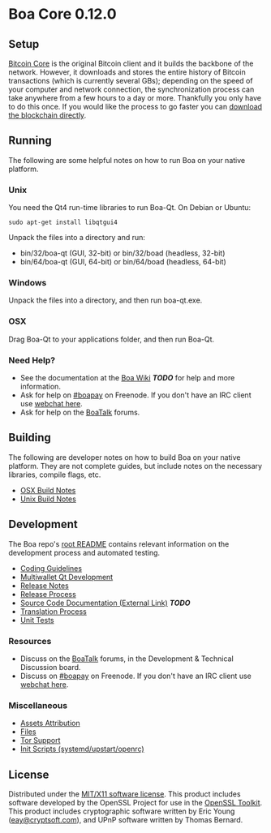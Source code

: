 Boa Core 0.12.0
=====================

Setup
---------------------
[Bitcoin Core](http://bitcoin.org/en/download) is the original Bitcoin client and it builds the backbone of the network. However, it downloads and stores the entire history of Bitcoin transactions (which is currently several GBs); depending on the speed of your computer and network connection, the synchronization process can take anywhere from a few hours to a day or more. Thankfully you only have to do this once. If you would like the process to go faster you can [download the blockchain directly](bootstrap.md).

Running
---------------------
The following are some helpful notes on how to run Boa on your native platform.

### Unix

You need the Qt4 run-time libraries to run Boa-Qt. On Debian or Ubuntu:

	sudo apt-get install libqtgui4

Unpack the files into a directory and run:

- bin/32/boa-qt (GUI, 32-bit) or bin/32/boad (headless, 32-bit)
- bin/64/boa-qt (GUI, 64-bit) or bin/64/boad (headless, 64-bit)



### Windows

Unpack the files into a directory, and then run boa-qt.exe.

### OSX

Drag Boa-Qt to your applications folder, and then run Boa-Qt.

### Need Help?

* See the documentation at the [Boa Wiki](https://en.bitcoin.it/wiki/Main_Page) ***TODO***
for help and more information.
* Ask for help on [#boapay](http://webchat.freenode.net?channels=boapay) on Freenode. If you don't have an IRC client use [webchat here](http://webchat.freenode.net?channels=boapay).
* Ask for help on the [BoaTalk](https://boatalk.org/) forums.

Building
---------------------
The following are developer notes on how to build Boa on your native platform. They are not complete guides, but include notes on the necessary libraries, compile flags, etc.

- [OSX Build Notes](build-osx.md)
- [Unix Build Notes](build-unix.md)

Development
---------------------
The Boa repo's [root README](https://github.com/EugeneAlex/boa/blob/master/README.md) contains relevant information on the development process and automated testing.

- [Coding Guidelines](coding.md)
- [Multiwallet Qt Development](multiwallet-qt.md)
- [Release Notes](release-notes.md)
- [Release Process](release-process.md)
- [Source Code Documentation (External Link)](https://dev.visucore.com/bitcoin/doxygen/) ***TODO***
- [Translation Process](translation_process.md)
- [Unit Tests](unit-tests.md)

### Resources
* Discuss on the [BoaTalk](https://boatalk.org/) forums, in the Development & Technical Discussion board.
* Discuss on [#boapay](http://webchat.freenode.net/?channels=boapay) on Freenode. If you don't have an IRC client use [webchat here](http://webchat.freenode.net/?channels=boapay).

### Miscellaneous
- [Assets Attribution](assets-attribution.md)
- [Files](files.md)
- [Tor Support](tor.md)
- [Init Scripts (systemd/upstart/openrc)](init.md)

License
---------------------
Distributed under the [MIT/X11 software license](http://www.opensource.org/licenses/mit-license.php).
This product includes software developed by the OpenSSL Project for use in the [OpenSSL Toolkit](https://www.openssl.org/). This product includes
cryptographic software written by Eric Young ([eay@cryptsoft.com](mailto:eay@cryptsoft.com)), and UPnP software written by Thomas Bernard.
